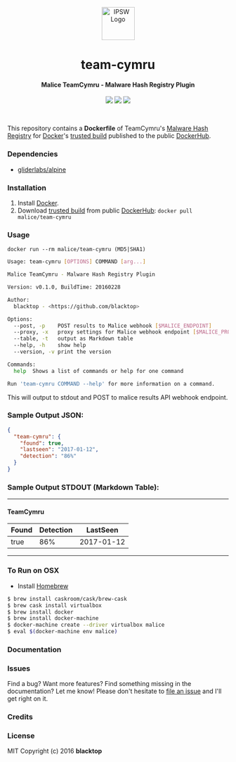 <p align="center">
  <a href="https://github.com/blacktop/ipsw"><img alt="IPSW Logo" src="https://raw.githubusercontent.com/maliceio/malice-team-cymru/master/logo.png" height="75" /></a>
  <h1 align="center">team-cymru</h1>
  <h4><p align="center">Malice TeamCymru - Malware Hash Registry Plugin</p></h4>
  <p align="center">
    <a href="https://hub.docker.com/r/malice/team-cymrus" alt="DockerHUB">
          <img src="https://img.shields.io/docker/stars/malice/team-cymru.svg" /></a>
    <a href="https://hub.docker.com/r/malice/team-cymrus" alt="DockerHUB">
          <img src="https://img.shields.io/docker/pulls/malice/team-cymru.svg" /></a>
    <a href="http://doge.mit-license.org" alt="LICENSE">
          <img src="https://img.shields.io/:license-mit-blue.svg" /></a>
</p>
<br>

This repository contains a **Dockerfile** of TeamCymru's [Malware Hash Registry](http://www.team-cymru.org/MHR.html) for [Docker](https://www.docker.io/)'s [trusted build][hub] published to the public [DockerHub](https://hub.docker.com).

### Dependencies

* [gliderlabs/alpine](https://index.docker.io/_/gliderlabs/alpine/)


### Installation

1. Install [Docker](https://www.docker.io/).
2. Download [trusted build](https://hub.docker.com/r/malice/team-cymru/) from public [DockerHub](https://hub.docker.com): `docker pull malice/team-cymru`

### Usage

    docker run --rm malice/team-cymru (MD5|SHA1)

```bash
Usage: team-cymru [OPTIONS] COMMAND [arg...]

Malice TeamCymru - Malware Hash Registry Plugin

Version: v0.1.0, BuildTime: 20160228

Author:
  blacktop - <https://github.com/blacktop>

Options:
  --post, -p	POST results to Malice webhook [$MALICE_ENDPOINT]
  --proxy, -x	proxy settings for Malice webhook endpoint [$MALICE_PROXY]
  --table, -t	output as Markdown table
  --help, -h	show help
  --version, -v	print the version

Commands:
  help	Shows a list of commands or help for one command

Run 'team-cymru COMMAND --help' for more information on a command.
```

This will output to stdout and POST to malice results API webhook endpoint.

### Sample Output JSON:
```json
{
  "team-cymru": {
    "found": true,
    "lastseen": "2017-01-12",
    "detection": "86%"
  }
}
```
### Sample Output STDOUT (Markdown Table):
---
#### TeamCymru
| Found | Detection | LastSeen   |
| ----- | --------- | ---------- |
| true  | 86%       | 2017-01-12 |
---
### To Run on OSX
 - Install [Homebrew](http://brew.sh)

```bash
$ brew install caskroom/cask/brew-cask
$ brew cask install virtualbox
$ brew install docker
$ brew install docker-machine
$ docker-machine create --driver virtualbox malice
$ eval $(docker-machine env malice)
```

### Documentation

### Issues

Find a bug? Want more features? Find something missing in the documentation? Let me know! Please don't hesitate to [file an issue](https://github.com/maliceio/malice-team-cymru/issues/new) and I'll get right on it.

### Credits

### License
MIT Copyright (c) 2016 **blacktop**

[hub]: https://hub.docker.com/r/malice/team-cymru/
